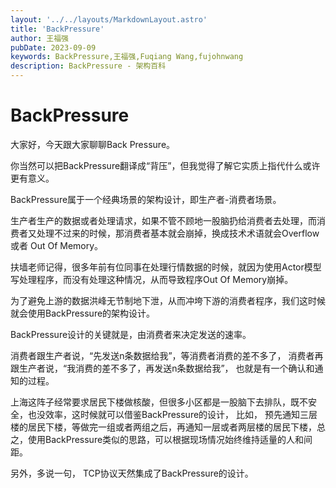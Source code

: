 ```yaml
---
layout: '../../layouts/MarkdownLayout.astro'
title: 'BackPressure'
author: 王福强
pubDate: 2023-09-09
keywords: BackPressure,王福强,Fuqiang Wang,fujohnwang
description: BackPressure - 架构百科
---
```


# BackPressure

大家好，今天跟大家聊聊Back Pressure。

你当然可以把BackPressure翻译成“背压”，但我觉得了解它实质上指代什么或许更有意义。

BackPressure属于一个经典场景的架构设计，即生产者-消费者场景。

生产者生产的数据或者处理请求，如果不管不顾地一股脑扔给消费者去处理，而消费者又处理不过来的时候，那消费者基本就会崩掉，换成技术术语就会Overflow 或者 Out Of Memory。

扶墙老师记得，很多年前有位同事在处理行情数据的时候，就因为使用Actor模型写处理程序，而没有处理这种情况，从而导致程序Out Of Memory崩掉。

为了避免上游的数据洪峰无节制地下泄，从而冲垮下游的消费者程序，我们这时候就会使用BackPressure的架构设计。

BackPressure设计的关键就是，由消费者来决定发送的速率。 

消费者跟生产者说，“先发送n条数据给我”，等消费者消费的差不多了， 消费者再跟生产者说，“我消费的差不多了，再发送n条数据给我”， 也就是有一个确认和通知的过程。

上海这阵子经常要求居民下楼做核酸，但很多小区都是一股脑下去排队，既不安全，也没效率，这时候就可以借鉴BackPressure的设计， 比如， 预先通知三层楼的居民下楼，等做完一组或者两组之后，再通知一层或者两层楼的居民下楼，总之，使用BackPressure类似的思路，可以根据现场情况始终维持适量的人和间距。

另外，多说一句， TCP协议天然集成了BackPressure的设计。


